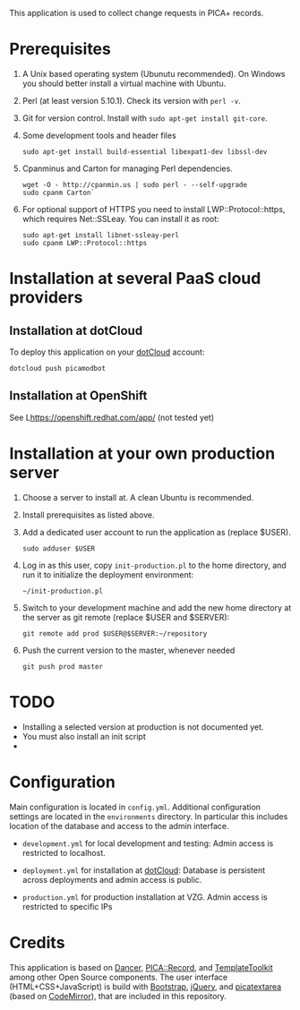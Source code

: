 This application is used to collect change requests in PICA+ records.

# Prerequisites

1. A Unix based operating system (Ubunutu recommended). On Windows you 
   should better install a virtual machine with Ubuntu.

2. Perl (at least version 5.10.1). Check its version with `perl -v`.

3. Git for version control. Install with `sudo apt-get install git-core`.

4. Some development tools and header files

       sudo apt-get install build-essential libexpat1-dev libssl-dev

5. Cpanminus and Carton for managing Perl dependencies.

       wget -O - http://cpanmin.us | sudo perl - --self-upgrade
       sudo cpanm Carton`

6. For optional support of HTTPS you need to install LWP::Protocol::https,
   which requires Net::SSLeay. You can install it as root:

       sudo apt-get install libnet-ssleay-perl
       sudo cpanm LWP::Protocol::https


# Installation at several PaaS cloud providers

## Installation at dotCloud

To deploy this application on your [dotCloud] account:

    dotcloud push picamodbot

## Installation at OpenShift

See L<https://openshift.redhat.com/app/> (not tested yet)


# Installation at your own production server

1. Choose a server to install at. A clean Ubuntu is recommended.

2. Install prerequisites as listed above.

3. Add a dedicated user account to run the application as (replace $USER).

       sudo adduser $USER 

4. Log in as this user, copy `init-production.pl` to the 
   home directory, and run it to initialize the deployment environment:

       ~/init-production.pl

5. Switch to your development machine and add the new home directory
   at the server as git remote (replace $USER and $SERVER):

       git remote add prod $USER@$SERVER:~/repository

6. Push the current version to the master, whenever needed

       git push prod master


# TODO

- Installing a selected version at production is not documented yet.
- You must also install an init script
- 

# Configuration

Main configuration is located in `config.yml`. Additional configuration
settings are located in the `environments` directory. In particular
this includes location of the database and access to the admin interface.

- `development.yml` for local development and testing:
  Admin access is restricted to localhost.

- `deployment.yml` for installation at [dotCloud]:
  Database is persistent across deployments and admin access is public.
 
- `production.yml` for production installation at VZG.
  Admin access is restricted to specific IPs

# Credits

This application is based on [Dancer], [PICA::Record], and [TemplateToolkit]
among other Open Source components. The user interface (HTML+CSS+JavaScript) 
is build with [Bootstrap], [jQuery], and [picatextarea] (based
on [CodeMirror]), that are included in this repository.

[dotCloud]: http://dotcloud.com/
[Dancer]: http://perldancer.org
[PICA::Record]: http://search.cpan.org/dist/PICA-Record/
[TemplateToolkit]: http://template-toolkit.org/
[Bootstrap]: http://twitter.github.com/bootstrap/
[jQUery]: http://jquery.com
[picatextarea]: http://gbv.github.com/picatextarea/
[CodeMirror]: http://codemirror.net/
